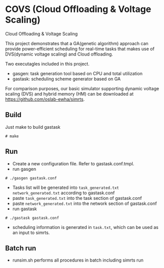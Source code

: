 # COVS (Cloud Offloading & Voltage Scaling)
Cloud Offloading &amp; Voltage Scaling

This project demonstrates that a GA(genetic algorithm) approach can provide power-efficient scheduling for real-time tasks that makes use of DVS(dynamic voltage scaling) and Cloud offloading. 

Two executagles included in this project.
- gasgen: task generation tool based on CPU and total utilization
- gastask: scheduling scheme generator based on GA

For comparison purposes, our basic simulator supporting dynamic voltage scaling (DVS) and hybrid memory (HM) can be downloaded at https://github.com/oslab-ewha/simrts.

## Build
Just make to build gastask
```
# make
```

## Run
- Create a new configuration file. Refer to gastask.conf.tmpl.
- run gasgen
```
# ./gasgen gastask.conf
```
- Tasks list will be generated into <code>task_generated.txt</code> <code>network_generated.txt</code> according to gastask.conf
- paste <code>task_generated.txt</code> into the task section of gastask.conf 
- paste <code>network_generated.txt</code> into the network section of gastask.conf
- run gastask
```
# ./gastask gastask.conf
```
- scheduling information is generated in <code>task.txt</code>, which can be used as an input to simrts.

## Batch run
- runsim.sh performs all procedures in batch including simrts run
